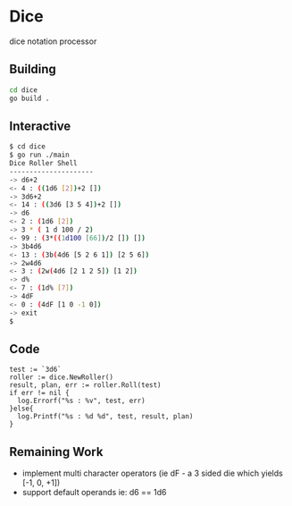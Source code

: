 # Dice
dice notation processor

## Building

```bash
cd dice
go build .
```

## Interactive

```bash
$ cd dice
$ go run ./main
Dice Roller Shell
---------------------
-> d6+2
<- 4 : ((1d6 [2])+2 [])
-> 3d6+2
<- 14 : ((3d6 [3 5 4])+2 [])
-> d6
<- 2 : (1d6 [2])
-> 3 * ( 1 d 100 / 2)
<- 99 : (3*((1d100 [66])/2 []) [])
-> 3b4d6
<- 13 : (3b(4d6 [5 2 6 1]) [2 5 6])
-> 2w4d6
<- 3 : (2w(4d6 [2 1 2 5]) [1 2])
-> d%
<- 7 : (1d% [7])
-> 4dF
<- 0 : (4dF [1 0 -1 0])
-> exit
$
```

## Code

```
test := `3d6`
roller := dice.NewRoller()
result, plan, err := roller.Roll(test)
if err != nil {
  log.Errorf("%s : %v", test, err)
}else{
  log.Printf("%s : %d %d", test, result, plan)
}
```


## Remaining Work

* implement multi character operators (ie dF - a 3 sided die which yields [-1, 0, +1])
* support default operands ie: d6 == 1d6

